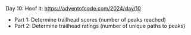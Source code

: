 Day 10: Hoof it: https://adventofcode.com/2024/day/10

- Part 1: Determine trailhead scores (number of peaks reached)
- Part 2: Determine trailhead ratings (number of unique paths to peaks)